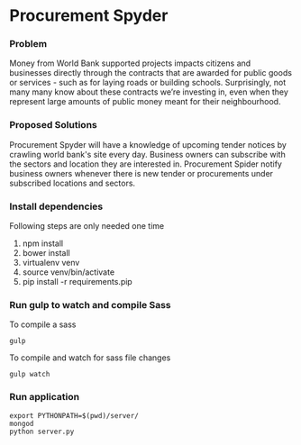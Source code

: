 # Procurement Spyder

### Problem
Money from World Bank supported projects impacts citizens and businesses directly
through the contracts that are awarded for public goods or services - such as
for laying roads or building schools. Surprisingly, not many many know about
these contracts we’re investing in, even when they represent large amounts of
public money meant for their neighbourhood.

### Proposed Solutions

Procurement Spyder will have a knowledge of upcoming tender notices by
crawling world bank's site every day. Business owners can subscribe with the sectors and
location they are interested in. Procurement Spider notify business owners
whenever there is new tender or procurements under subscribed locations and sectors.

### Install dependencies

Following steps are only needed one time

  1. npm install
  2. bower install
  3. virtualenv venv
  4. source venv/bin/activate
  5. pip install -r requirements.pip


### Run gulp to watch and compile Sass

To compile a sass

    gulp

To compile and watch for sass file changes

    gulp watch

### Run application

    export PYTHONPATH=$(pwd)/server/
    mongod
    python server.py
